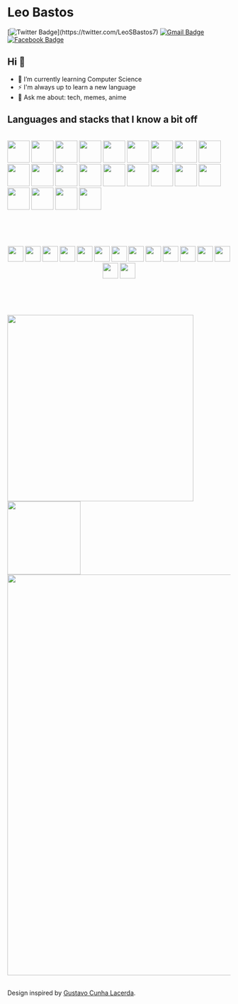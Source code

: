 # Leo Bastos
[![Twitter Badge](https://img.shields.io/badge/-@LeoSBastos7-1ca0f1?style=flat-square&labelColor=1ca0f1&logo=twitter&logoColor=white&link=https://twitter.com/_Kunal_Raghav_)](https://twitter.com/LeoSBastos7) [![Gmail Badge](https://img.shields.io/badge/-leosbastos7@gmail.com-c14438?style=flat-square&logo=Gmail&logoColor=white&link=mailto:leosbastos7@gmail.com)](mailto:leosbastos7@gmail.com) [![Facebook Badge](https://img.shields.io/badge/-@LeoSBastos7-4267B2?style=flat-square&labelColor=4267B2&logo=facebook&logoColor=white&link=https://www.facebook.com/leo.bastos.777)](https://www.facebook.com/leo.bastos.777)

## Hi 👋

- 🌱 I’m currently learning Computer Science
- ⚡ I'm always up to learn a new language
- 💬 Ask me about: tech, memes, anime

## Languages and stacks that I know a bit off
<br/>

<div>
<img height="50" src="https://devicon.dev/devicon.git/icons/c/c-original.svg">
<img height="50" src="https://devicon.dev/devicon.git/icons/cplusplus/cplusplus-original.svg">
<img height="50" src="https://devicon.dev/devicon.git/icons/csharp/csharp-original.svg">
<img height="50" src="https://devicon.dev/devicon.git/icons/java/java-original-wordmark.svg">
<img height="50" src="https://raw.githubusercontent.com/detain/svg-logos/master/svg/r-lang.svg"> <!--- Não tem no devicon -->
<img height="50" src="https://devicon.dev/devicon.git/icons/ruby/ruby-original-wordmark.svg">
<img height="50" src="https://www.vectorlogo.zone/logos/rust-lang/rust-lang-ar21.svg">
<!--- Não tem parecido no devicon -->
<img height="50" src="https://devicon.dev/devicon.git/icons/python/python-original-wordmark.svg">
<img height="50" src="https://devicon.dev/devicon.git/icons/html5/html5-original-wordmark.svg">
<img height="50" src="https://devicon.dev/devicon.git/icons/css3/css3-original-wordmark.svg">
<img height="50" src="https://devicon.dev/devicon.git/icons/bootstrap/bootstrap-plain-wordmark.svg">
<img height="50" src="https://devicon.dev/devicon.git/icons/javascript/javascript-original.svg">
<img height="50" src="https://devicon.dev/devicon.git/icons/typescript/typescript-original.svg">
<img height="50" src="https://devicon.dev/devicon.git/icons/nodejs/nodejs-original-wordmark.svg">
<img height="50" src="https://devicon.dev/devicon.git/icons/react/react-original-wordmark.svg">
<img height="50" src="https://devicon.dev/devicon.git/icons/angularjs/angularjs-plain-wordmark.svg">
<img height="50" src="https://devicon.dev/devicon.git/icons/postgresql/postgresql-original-wordmark.svg">
<img height="50" src="https://devicon.dev/devicon.git/icons/mysql/mysql-original-wordmark.svg">
<img height="50" src="https://devicon.dev/devicon.git/icons/mongodb/mongodb-original-wordmark.svg">
<img height="50" src="https://devicon.dev/devicon.git/icons/git/git-original-wordmark.svg">
<img height="50" src="https://www.vectorlogo.zone/logos/gnu_bash/gnu_bash-ar21.svg">
<img height="50" src="https://devicon.dev/devicon.git/icons/trello/trello-plain-wordmark.svg">
<!--- Não tem no devicon -->
</div>

<br/><br/><br/>

<div align="center">
<img src="https://cultofthepartyparrot.com/parrots/hd/githubparrot.gif" width="35" height="35"/>
<img src="https://cultofthepartyparrot.com/parrots/hd/githubparrot.gif" width="35" height="35"/>
<img src="https://cultofthepartyparrot.com/parrots/hd/githubparrot.gif" width="35" height="35"/>
<img src="https://cultofthepartyparrot.com/parrots/hd/githubparrot.gif" width="35" height="35"/>
<img src="https://cultofthepartyparrot.com/parrots/hd/githubparrot.gif" width="35" height="35"/>
<img src="https://cultofthepartyparrot.com/parrots/hd/githubparrot.gif" width="35" height="35"/>
<img src="https://cultofthepartyparrot.com/parrots/hd/githubparrot.gif" width="35" height="35"/>
<img src="https://cultofthepartyparrot.com/parrots/hd/githubparrot.gif" width="35" height="35"/>
<img src="https://cultofthepartyparrot.com/parrots/hd/githubparrot.gif" width="35" height="35"/>
<img src="https://cultofthepartyparrot.com/parrots/hd/githubparrot.gif" width="35" height="35"/>
<img src="https://cultofthepartyparrot.com/parrots/hd/githubparrot.gif" width="35" height="35"/>
<img src="https://cultofthepartyparrot.com/parrots/hd/githubparrot.gif" width="35" height="35"/>
<img src="https://cultofthepartyparrot.com/parrots/hd/githubparrot.gif" width="35" height="35"/>
<img src="https://cultofthepartyparrot.com/parrots/hd/githubparrot.gif" width="35" height="35"/>
<img src="https://cultofthepartyparrot.com/parrots/hd/githubparrot.gif" width="35" height="35"/>
</div>

<br/><br/><br/>
<div>
   <img width="420" src="https://github-readme-stats.vercel.app/api?username=LeoSBastos&show_icons=true&theme=vision-friendly-dark"/>
   <img height="165" src="https://github-readme-stats.vercel.app/api/top-langs/?username=leosbastos&layout=compact&theme=vision-friendly-dark" />
</div>
<div>
   <img width="903" src="https://github-profile-trophy.vercel.app/?username=leosbastos&column=7&theme=onedark"/>
</div>
<br />

Design inspired by [Gustavo Cunha Lacerda](https://github.com/gustavocunhalacerda).
